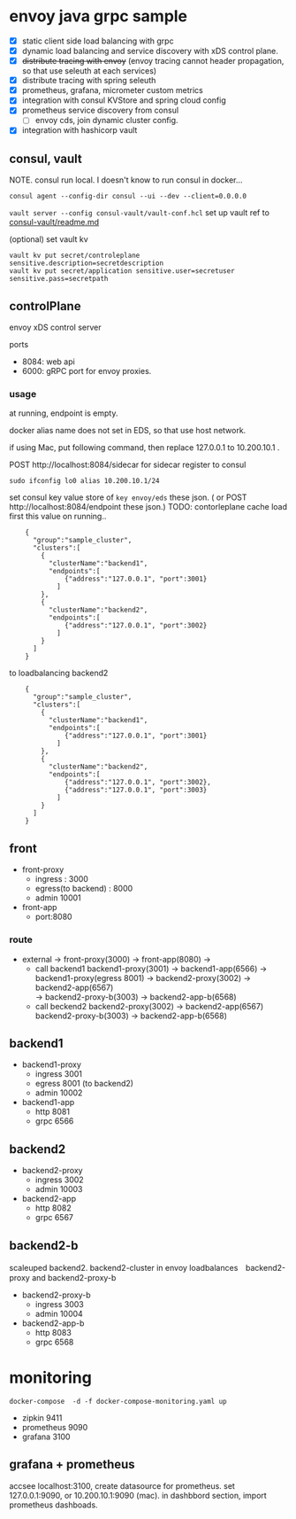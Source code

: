 # envoy java grpc sample

- [x] static client side load balancing with grpc 
- [x] dynamic load balancing and service discovery with xDS control plane.
- [x] ~~distribute tracing with envoy~~ (envoy tracing cannot header propagation, so that use seleuth at each services)
- [x] distribute tracing with spring seleuth
- [x] prometheus, grafana, micrometer custom metrics
- [x] integration with consul KVStore and spring cloud config
- [x] prometheus service discovery from consul
  - [ ] envoy cds, join dynamic cluster config.
- [x] integration with hashicorp vault

## consul, vault

NOTE. consul run local. I doesn't know to run consul in docker...

`consul agent --config-dir consul --ui --dev --client=0.0.0.0`

`vault server --config consul-vault/vault-conf.hcl`
set up vault ref to [consul-vault/readme.md](./consul-vault/readme.md)

(optional) set vault kv

```
vault kv put secret/controleplane sensitive.description=secretdescription
vault kv put secret/application sensitive.user=secretuser sensitive.pass=secretpath

```


## controlPlane

envoy xDS control server

ports

+ 8084: web api
+ 6000: gRPC port for envoy proxies.

### usage

at running, endpoint is empty.

docker alias name does not set in EDS, so that use host network. 

if using Mac, put following command, then replace 127.0.0.1 to 10.200.10.1 .

POST http://localhost:8084/sidecar for sidecar register to consul

```
sudo ifconfig lo0 alias 10.200.10.1/24
```
set consul key value store of `key envoy/eds` these json.
( or POST http://localhost:8084/endpoint these json.)
TODO:  contorleplane cache load first this value on running..
```
    {
      "group":"sample_cluster",
      "clusters":[
        {
          "clusterName":"backend1",
          "endpoints":[
              {"address":"127.0.0.1", "port":3001}
            ]
        },
        {
          "clusterName":"backend2",
          "endpoints":[
              {"address":"127.0.0.1", "port":3002}
            ]
        }
      ]
    }
```

to loadbalancing backend2

```
    {
      "group":"sample_cluster",
      "clusters":[
        {
          "clusterName":"backend1",
          "endpoints":[
              {"address":"127.0.0.1", "port":3001}
            ]
        },
        {
          "clusterName":"backend2",
          "endpoints":[
              {"address":"127.0.0.1", "port":3002},
              {"address":"127.0.0.1", "port":3003}
            ]
        }
      ]
    }
```

## front

+ front-proxy
    + ingress : 3000
    + egress(to backend) : 8000
    + admin 10001
+ front-app
    + port:8080

### route

+ external -> front-proxy(3000) -> front-app(8080) ->
  + call backend1  backend1-proxy(3001) -> backend1-app(6566) -> backend1-proxy(egress 8001) -> backend2-proxy(3002) -> backend2-app(6567)    
                                                                                             -> backend2-proxy-b(3003) -> backend2-app-b(6568) 
  + call beckend2  backend2-proxy(3002) -> backend2-app(6567)  
                   backend2-proxy-b(3003) -> backend2-app-b(6568) 
## backend1

+ backend1-proxy
    + ingress 3001
    + egress 8001 (to backend2)
    + admin 10002
+ backend1-app
    + http 8081
    + grpc 6566


## backend2

+ backend2-proxy
    + ingress 3002
    + admin 10003
+ backend2-app
    + http 8082
    + grpc 6567

## backend2-b

scaleuped backend2.
backend2-cluster in envoy loadbalances　backend2-proxy and backend2-proxy-b

+ backend2-proxy-b
    + ingress 3003
    + admin 10004
+ backend2-app-b
    + http 8083
    + grpc 6568


# monitoring

`docker-compose  -d -f docker-compose-monitoring.yaml up`

+ zipkin 9411
+ prometheus 9090
+ grafana 3100

## grafana + prometheus

accsee localhost:3100, create datasource for prometheus.
set 127.0.0.1:9090, or 10.200.10.1:9090 (mac).
in dashbbord section, import prometheus dashboads.

